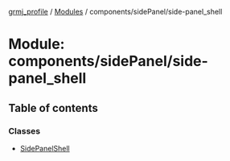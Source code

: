 [grmj_profile](../README.md) / [Modules](../modules.md) / components/sidePanel/side-panel\_shell

# Module: components/sidePanel/side-panel\_shell

## Table of contents

### Classes

- [SidePanelShell](../classes/components_sidePanel_side_panel_shell.SidePanelShell.md)
